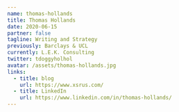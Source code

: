 ```yaml
---
name: thomas-hollands
title: Thomas Hollands
date: 2020-06-15
partner: false
tagline: Writing and Strategy
previously: Barclays & UCL
currently: L.E.K. Consulting
twitter: tdoggyholhol
avatar: /assets/thomas-hollands.jpg
links:
  - title: blog
    url: https://www.xsrus.com/
  - title: LinkedIn
    url: https://www.linkedin.com/in/thomas-hollands/
---
```

